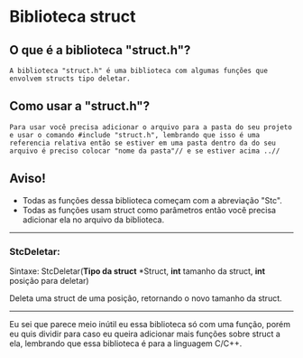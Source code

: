 # Biblioteca struct
## O que é a biblioteca "struct.h"?

    A biblioteca "struct.h" é uma biblioteca com algumas funções que envolvem structs tipo deletar.

## Como usar a "struct.h"?
    Para usar você precisa adicionar o arquivo para a pasta do seu projeto e usar o comando #include "struct.h", lembrando que isso é uma referencia relativa então se estiver em uma pasta dentro da do seu arquivo é preciso colocar "nome da pasta"// e se estiver acima ..//

## Aviso! 
- Todas as funções dessa biblioteca começam com a abreviação "Stc".
- Todas as funções usam struct como parâmetros então você precisa adicionar ela no arquivo da biblioteca.

---

### StcDeletar:
Sintaxe: StcDeletar(**Tipo da struct** *Struct, **int** tamanho da struct, **int** posição para deletar)

   Deleta uma struct de uma posição, retornando o novo tamanho da struct.

---

Eu sei que parece meio inútil eu essa biblioteca só com uma função, porém eu quis dividir para caso eu queira adicionar mais funções sobre struct a ela, lembrando que essa biblioteca é para a linguagem C/C++.